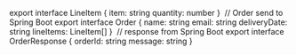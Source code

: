 export interface LineItem {
item: string
quantity: number
}
​
// Order send to Spring Boot
export interface Order {
name: string
email: string
deliveryDate: string
lineItems: LineItem[]
}
​
// response from Spring Boot
export interface OrderResponse {
orderId: string
message: string
}
